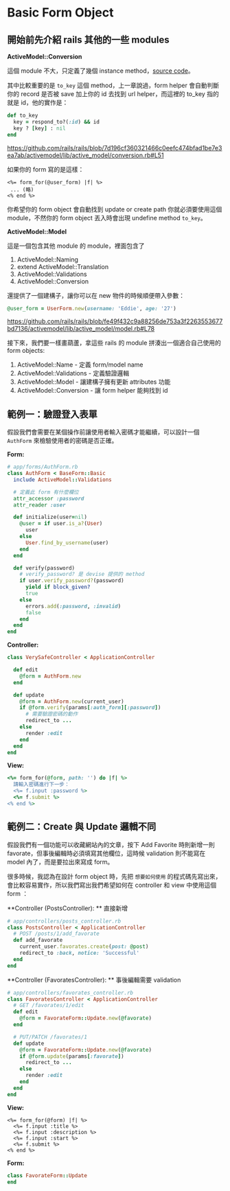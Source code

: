 # Basic Form Object

## 開始前先介紹 rails 其他的一些 modules

**ActiveModel::Conversion**

這個 module 不大，只定義了幾個 instance method，[source code](http://api.rubyonrails.org/v4.1.1/classes/ActiveModel/Conversion.html)。

其中比較重要的是 `to_key` 這個 method，上一章說過，form helper 會自動判斷你的 record 是否被 save 加上你的 id 去找到 url helper，而這裡的 to_key 指的就是 id，他的實作是：

```ruby
def to_key
  key = respond_to?(:id) && id
  key ? [key] : nil
end
```

https://github.com/rails/rails/blob/7d196cf360321466c0eefc474bfad1be7e3ea7ab/activemodel/lib/active_model/conversion.rb#L51


如果你的 form 寫的是這樣：

```erb
<%= form_for(@user_form) |f| %>
 ... (略)
<% end %>
```

你希望你的 form object 會自動找到 update or create path  你就必須要使用這個 module，不然你的 form object 丟入時會出現
undefine method `to_key`。

**ActiveModel::Model**

這是一個包含其他 module 的 module，裡面包含了

1. ActiveModel::Naming
2. extend  ActiveModel::Translation
3. ActiveModel::Validations
4. ActiveModel::Conversion

還提供了一個建構子，讓你可以在 new 物件的時候順便帶入參數：

```ruby
@user_form = UserForm.new(username: 'Eddie', age: '27')
```
https://github.com/rails/rails/blob/fe49f432c9a88256de753a3f2263553677bd7136/activemodel/lib/active_model/model.rb#L78


接下來，我們要一樣畫葫蘆，拿這些 rails 的 module 拼湊出一個適合自己使用的 form objects:

1. ActiveModel::Name -  定義 form/model name
2. ActiveModel::Validations - 定義驗證邏輯
3. ActiveModel::Model - 讓建構子擁有更新 attributes 功能
4. ActiveModel::Conversion - 讓 form helper 能夠找到 id


## 範例一：驗證登入表單

假設我們會需要在某個操作前讓使用者輸入密碼才能繼續，可以設計一個 `AuthForm` 來檢驗使用者的密碼是否正確。

**Form:**

```ruby
# app/forms/AuthForm.rb
class AuthForm < BaseForm::Basic
  include ActiveModel::Validations

  # 定義此 form 有什麼欄位
  attr_accessor :password
  attr_reader :user

  def initialize(user=nil)
    @user = if user.is_a?(User)
      user
    else
      User.find_by_username(user)
    end
  end

  def verify(password)
    # verify_password? 是 devise 提供的 method
    if user.verify_password?(password)
      yield if block_given?
      true
    else
      errors.add(:password, :invalid)
      false
    end
  end
end
```

**Controller:**

```ruby
class VerySafeController < ApplicationController

  def edit
    @form = AuthForm.new
  end

  def update
    @form = AuthForm.new(current_user)
    if @form.verify(params[:auth_form][:password])
      # 需要驗證密碼的動作
      redirect_to ...
    else
      render :edit
    end
  end
end
```

**View:**

```ruby
<%= form_for(@form, path: '') do |f| %>
  請輸入密碼進行下一步：
  <%= f.input :password %>
  <%= f.submit %>
<% end %>
```


## 範例二：Create 與 Update 邏輯不同

假設我們有一個功能可以收藏網站內的文章，按下 Add Favorite 時則新增一則 favorate，但事後編輯時必須填寫其他欄位，這時候 validation 則不能寫在 model 內了，而是要拉出來寫成 form。

很多時候，我認為在設計 form object 時，先把 `想要如何使用` 的程式碼先寫出來，會比較容易實作，所以我們寫出我們希望如何在 controller 和 view 中使用這個 form ：

**Controller (PostsController): ** 直接新增

```ruby
# app/controllers/posts_controller.rb
class PostsController < ApplicationController
  # POST /posts/1/add_favorate
  def add_favorate
    current_user.favorates.create(post: @post)
    redirect_to :back, notice: 'Successful'
  end
end
```

**Controller (FavoratesController): ** 事後編輯需要 validation

```ruby
# app/controllers/favorates_controller.rb
class FavoratesController < ApplicationController
  # GET /favorates/1/edit
  def edit
    @form = FavorateForm::Update.new(@favorate)
  end

  # PUT/PATCH /favorates/1
  def update
    @form = FavorateForm::Update.new(@favorate)
    if @form.update(params[:favorate])
      redirect_to ...
    else
      render :edit
    end
  end
end
```

**View:**

```erb
<%= form_for(@form) |f| %>
  <%= f.input :title %>
  <%= f.input :description %>
  <%= f.input :start %>
  <%= f.submit %>
<% end %>
```


**Form:**

```ruby
class FavorateForm::Update
end
```
